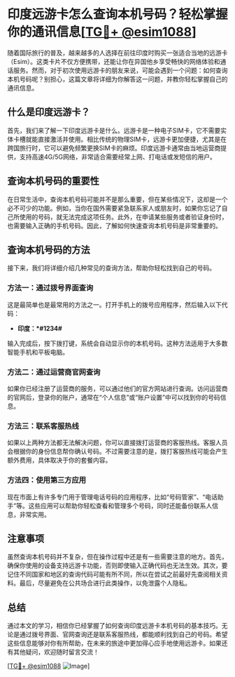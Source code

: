 # 印度远游卡怎么查询本机号码？轻松掌握你的通讯信息[[TG💪+ @esim1088](https://t.me/s/esim1088)]

随着国际旅行的普及，越来越多的人选择在前往印度时购买一张适合当地的远游卡（Esim）。这类卡片不仅方便携带，还能让你在异国他乡享受畅快的网络体验和通话服务。然而，对于初次使用远游卡的朋友来说，可能会遇到一个问题：如何查询本机号码呢？别担心，这篇文章将详细为你解答这一问题，并教你轻松掌握自己的通讯信息。

## 什么是印度远游卡？

首先，我们来了解一下印度远游卡是什么。远游卡是一种电子SIM卡，它不需要实体卡槽就能直接激活并使用。相比传统的物理SIM卡，远游卡更加便捷，尤其是在跨国旅行时，它可以避免频繁更换SIM卡的麻烦。印度远游卡通常由当地运营商提供，支持高速4G/5G网络，非常适合需要经常上网、打电话或发短信的用户。

## 查询本机号码的重要性

在日常生活中，查询本机号码可能并不是那么重要，但在某些情况下，这却是一个必不可少的功能。例如，当你在国外需要紧急联系家人或朋友时，如果你忘记了自己所使用的号码，就无法完成这项任务。此外，在申请某些服务或者验证身份时，也需要输入正确的手机号码。因此，了解如何快速查询本机号码是非常重要的。

## 查询本机号码的方法

接下来，我们将详细介绍几种常见的查询方法，帮助你轻松找到自己的号码。

### 方法一：通过拨号界面查询

这是最简单也是最常用的方法之一。打开手机上的拨号应用程序，然后输入以下代码：

* **印度：*#1234#**

输入完成后，按下拨打键，系统会自动显示你的本机号码。这种方法适用于大多数智能手机和平板电脑。

### 方法二：通过运营商官网查询

如果你已经注册了运营商的服务，可以通过他们的官方网站进行查询。访问运营商的官网后，登录你的账户，通常在“个人信息”或“账户设置”中可以找到你的号码信息。

### 方法三：联系客服热线

如果以上两种方法都无法解决问题，你可以直接拨打运营商的客服热线。客服人员会根据你的身份信息帮你确认号码。不过需要注意的是，拨打客服热线可能会产生额外费用，具体取决于你的套餐内容。

### 方法四：使用第三方应用

现在市面上有许多专门用于管理电话号码的应用程序，比如“号码管家”、“电话助手”等。这些应用可以帮助你轻松查看和管理多个号码，同时还能备份联系人信息，非常实用。

## 注意事项

虽然查询本机号码并不复杂，但在操作过程中还是有一些需要注意的地方。首先，确保你使用的设备支持远游卡功能，否则即使输入正确代码也无法生效。其次，要记住不同国家和地区的查询代码可能有所不同，所以在尝试之前最好先查阅相关资料。最后，尽量避免在公共场合进行此类操作，以免泄露个人隐私。

## 总结

通过本文的学习，相信你已经掌握了如何查询印度远游卡本机号码的基本技巧。无论是通过拨号界面、官网查询还是联系客服热线，都能顺利找到自己的号码。希望这些信息能够对你有所帮助，在未来的旅途中更加得心应手地使用远游卡。如果还有其他疑问，欢迎随时留言交流！

[[TG💪+ @esim1088](https://t.me/s/esim1088) ![Image](https://i.postimg.cc/4NQfJmqS/Snipaste-2025-05-13-00-14-12.png)]